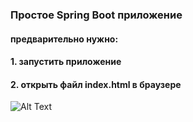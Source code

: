 ### Простое Spring Boot приложение
#### предварительно нужно:
#### 1. запустить приложение
#### 2. открыть файл index.html в браузере

![Alt Text](ask_bid.gif)